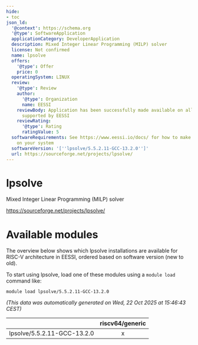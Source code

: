 ```yaml
---
hide:
- toc
json_ld:
  '@context': https://schema.org
  '@type': SoftwareApplication
  applicationCategory: DeveloperApplication
  description: Mixed Integer Linear Programming (MILP) solver
  license: Not confirmed
  name: lpsolve
  offers:
    '@type': Offer
    price: 0
  operatingSystem: LINUX
  review:
    '@type': Review
    author:
      '@type': Organization
      name: EESSI
    reviewBody: Application has been successfully made available on all architectures
      supported by EESSI
    reviewRating:
      '@type': Rating
      ratingValue: 5
  softwareRequirements: See https://www.eessi.io/docs/ for how to make EESSI available
    on your system
  softwareVersion: '[''lpsolve/5.5.2.11-GCC-13.2.0'']'
  url: https://sourceforge.net/projects/lpsolve/
---
```


lpsolve
=======


Mixed Integer Linear Programming (MILP) solver

https://sourceforge.net/projects/lpsolve/
# Available modules


The overview below shows which lpsolve installations are available for RISC-V architecture in EESSI, ordered based on software version (new to old).

To start using lpsolve, load one of these modules using a `module load` command like:

```shell
module load lpsolve/5.5.2.11-GCC-13.2.0
```

*(This data was automatically generated on Wed, 22 Oct 2025 at 15:46:43 CEST)*

| |riscv64/generic|
| :---: | :---: |
|lpsolve/5.5.2.11-GCC-13.2.0|x|
